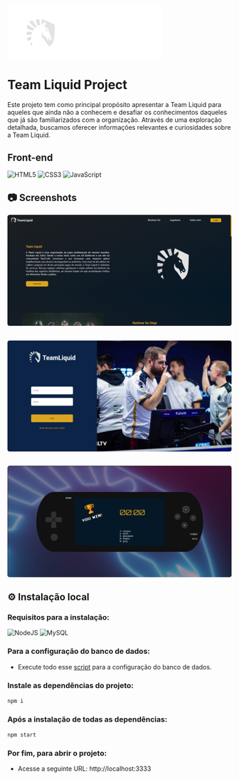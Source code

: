 <img src="project\public\assets\png\imagem_2023-10-20_215728277-removebg-preview (1).png" width="350px">

<h1>Team Liquid Project</h1>
Este projeto tem como principal propósito apresentar a Team Liquid para aqueles que ainda não a conhecem e desafiar os conhecimentos daqueles que já são familiarizados com a organização. Através de uma exploração detalhada, buscamos oferecer informações relevantes e curiosidades sobre a Team Liquid.  <br>

## Front-end
![HTML5](https://img.shields.io/badge/html5-%23E34F26.svg?style=for-the-badge&logo=html5&logoColor=white)
![CSS3](https://img.shields.io/badge/css3-%231572B6.svg?style=for-the-badge&logo=css3&logoColor=white)
![JavaScript](https://img.shields.io/badge/javascript-%23323330.svg?style=for-the-badge&logo=javascript&logoColor=%23F7DF1E)

## 📷 Screenshots <br>

<img src="project\public\assets\png\screenshot-header.png"> <br>
##
<img src="project\public\assets\png\screenshot-login.png"> <br>
##
<img src="project\public\assets\png\screenshot-psp.png">

## ⚙ Instalação local

### Requisitos para a instalação:
![NodeJS](https://img.shields.io/badge/node.js-6DA55F?style=for-the-badge&logo=node.js&logoColor=white)
![MySQL](https://img.shields.io/badge/MySQL-005C84?style=for-the-badge&logo=mysql&logoColor=white)

### Para a configuração do banco de dados:

- Execute todo esse <a href="project/src/database/teamliquid-script.sql">script</a> para a configuração do banco de dados.

### Instale as dependências do projeto:
```bash
npm i
```

### Após a instalação de todas as dependências:
```bash
npm start
```

### Por fim, para abrir o projeto:

- Acesse a seguinte URL: http://localhost:3333
